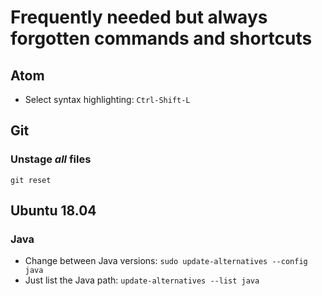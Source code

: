 # Frequently needed but always forgotten commands and shortcuts

## Atom
- Select syntax highlighting: ```Ctrl-Shift-L```

## Git

### Unstage *all* files
```
git reset
```

## Ubuntu 18.04

### Java
- Change between Java versions: ```sudo update-alternatives --config java```
- Just list the Java path: ```update-alternatives --list java```
